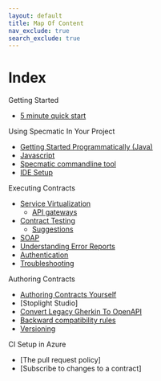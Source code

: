 ```yaml
---
layout: default
title: Map Of Content
nav_exclude: true
search_exclude: true
---
```


# Index

Getting Started
* [5 minute quick start](/documentation/getting_started_programmatically.html)

Using Specmatic In Your Project
* [Getting Started Programmatically (Java)](/documentation/getting_started_programmatically.html)
* [Javascript](/documentation/specmatic_for_javascript.html)
* [Specmatic commandline tool](/documentation/command_line.html)
* [IDE Setup](/documentation/syntax_highlighting.html)

Executing Contracts
* [Service Virtualization](/documentation/service_virtualisation.html)
  * [API gateways](/documentation/api_gateways.html)
* [Contract Testing](/documentation/contract_tests.html)
  * [Suggestions](/documentation/suggestions.html)
* [SOAP](/documentation/soap.html)
* [Understanding Error Reports](/documentation/reading_reports.html)
* [Authentication](/documentation/authentication-by-reaching-another-service.html)
* [Troubleshooting](/documentation/troubleshooting.html)

Authoring Contracts
* [Authoring Contracts Yourself](/documentation/../authoring_contracts.html)
* [Stoplight Studio]
* [Convert Legacy Gherkin To OpenAPI](/documentation/convert_gherkin_to_openapi.html)
* [Backward compatibility rules](/documentation/backward_compatibility_rules.html)
* [Versioning](/documentation/Versioning.html)

CI Setup in Azure
* [The pull request policy]
* [Subscribe to changes to a contract]
